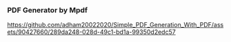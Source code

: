 ### PDF Generator by Mpdf

https://github.com/adham20022020/Simple_PDF_Generation_With_PDF/assets/90427660/289da248-028d-49c1-bd1a-99350d2edc57
